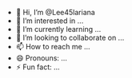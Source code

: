 - 👋 Hi, I’m @Lee45lariana
- 👀 I’m interested in ...
- 🌱 I’m currently learning ...
- 💞️ I’m looking to collaborate on ...
- 📫 How to reach me ...
- 😄 Pronouns: ...
- ⚡ Fun fact: ...

<!---
Lee45lariana/Lee45lariana is a ✨ special ✨ repository because its `README.md` (this file) appears on your GitHub profile.
You can click the Preview link to take a look at your changes.
--->

